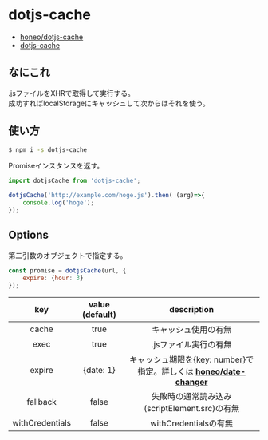 # dotjs-cache
* [honeo/dotjs-cache](https://github.com/honeo/dotjs-cache)  
* [dotjs-cache](https://www.npmjs.com/package/dotjs-cache)

## なにこれ
.jsファイルをXHRで取得して実行する。  
成功すればlocalStorageにキャッシュして次からはそれを使う。

## 使い方
```sh
$ npm i -s dotjs-cache
```

Promiseインスタンスを返す。
```js
import dotjsCache from 'dotjs-cache';

dotjsCache('http://example.com/hoge.js').then( (arg)=>{
	console.log('hoge');
});
```

## Options
第二引数のオブジェクトで指定する。
```js
const promise = dotjsCache(url, {
	expire: {hour: 3}
});
```

| key	| value (default) | description |
|:---------:|:--------:| :----------:|
|	cache	| true   | キャッシュ使用の有無        				|
|	exec	| true | .jsファイル実行の有無						 |
|	expire	| {date: 1}| キャッシュ期限を{key: number}で指定。詳しくは __[honeo/date-changer](https://github.com/honeo/date-changer#option)__|
| fallback	| false | 失敗時の通常読み込み(scriptElement.src)の有無|
|withCredentials| false | withCredentialsの有無|
